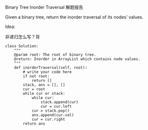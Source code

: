 Binary Tree Inorder Traversal 解题报告

Given a binary tree, return the inorder traversal of its nodes' values.

Idea:

非递归怎么写？背

```
class Solution:
    """
    @param root: The root of binary tree.
    @return: Inorder in ArrayList which contains node values.
    """
    def inorderTraversal(self, root):
        # write your code here
        if not root:
            return []
        stack, ans = [], []
        cur = root
        while cur or stack:
            while cur:
                stack.append(cur)
                cur = cur.left
            cur = stack.pop()
            ans.append(cur.val)
            cur = cur.right
        return ans
```



